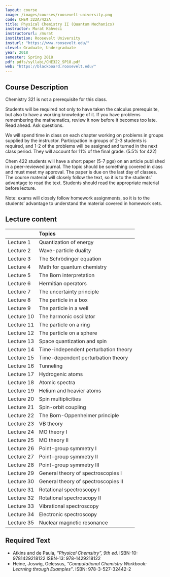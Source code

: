 ```yaml
---
layout: course
image: /images/courses/roosevelt-university.png
code: CHEM 322A/422A
title: Physical Chemistry II (Quantum Mechanics)
instructor: Murat Kahveci
instructorurl: /murat
institution: Roosevelt University
insturl: "https://www.roosevelt.edu/"
clevel: Graduate, Undergraduate
year: 2018
semester: Spring 2018
pdf: pdfs/syllabi/CHE322_SP18.pdf
web: "https://blackboard.roosevelt.edu/"
---
```


## Course Description

Chemistry 321 is not a prerequisite for this class.

Students will be required not only to have taken the calculus prerequisite, but also to have a working knowledge of it. If you have problems remembering the mathematics, review it now before it becomes too late. Read ahead. Ask questions.

We will spend time in class on each chapter working on problems in groups supplied by the instructor. Participation in groups of 2-3 students is required, and 1-2 of the problems will be assigned and turned in the next class period. They will account for 11% of the final grade. (5.5% for 422)

Chem 422 students will have a short paper (5-7 pgs) on an article published in a peer-reviewed journal. The topic should be something covered in class and must meet my approval. The paper is due on the last day of classes.
The course material will closely follow the text, so it is to the students’ advantage to read the text. Students should read the appropriate material before lecture.

Note: exams will closely follow homework assignments, so it is to the students’ advantage to understand the material covered in homework sets.

## Lecture content

|       | Topics |
|:-------|:-------|
| Lecture 1  |     Quantization of energy|
| Lecture 2 | Wave-particle duality |
| Lecture 3 | The Schrödinger equation |
| Lecture 4 | Math for quantum chemistry |
| Lecture 5 | The Born interpretation |
| Lecture 6 | Hermitian operators |
| Lecture 7 | The uncertainty principle |
| Lecture 8 | The particle in a box |
| Lecture 9 | The particle in a well |
| Lecture 10 | The harmonic oscillator |
| Lecture 11 | The particle on a ring |
| Lecture 12 | The particle on a sphere |
| Lecture 13 | Space quantization and spin |
| Lecture 14 | Time-independent perturbation theory |
| Lecture 15 |  Time-dependent perturbation theory  |
| Lecture 16 | Tunneling |
| Lecture 17 |   Hydrogenic atoms |
| Lecture 18 |  Atomic spectra |
| Lecture 19 |  Helium and heavier atoms |
| Lecture 20  | Spin multiplicities |
| Lecture 21  | Spin-orbit coupling |
| Lecture 22  | The Born-Oppenheimer principle |
| Lecture 23 |  VB theory |
| Lecture 24  | MO theory I |
| Lecture 25  | MO theory II |
| Lecture 26  | Point-group symmetry I |
| Lecture 27  | Point-group symmetry II |
| Lecture 28  | Point-group symmetry III |
| Lecture 29  | General theory of spectroscopies I |
| Lecture 30  | General theory of spectroscopies II  |
| Lecture 31  | Rotational spectroscopy I |
| Lecture 32  | Rotational spectroscopy II |
| Lecture 33  | Vibrational spectroscopy |
| Lecture 34  | Electronic spectroscopy |
| Lecture 35  | Nuclear magnetic resonance |

## Required Text
* Atkins and de Paula, _“Physical Chemsitry”, 9th ed_. ISBN-10: 9781429218122 ISBN-13: 978-1429218122
* Heine, Joswig, Gelessus, _“Computational Chemistry Workbook: Learning through Examples”_. ISBN: 978-3-527-32442-2